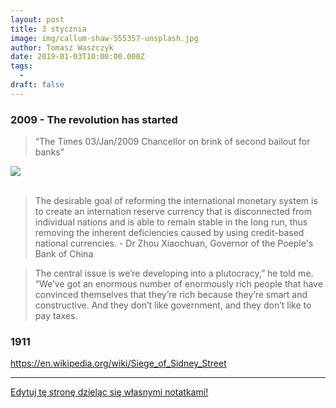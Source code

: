 ```yaml
---
layout: post
title: 3 stycznia
image: img/callum-shaw-555357-unsplash.jpg
author: Tomasz Waszczyk
date: 2019-01-03T10:00:00.000Z
tags:
  - 
draft: false  
---
```


### 2009 - The revolution has started

> “The Times 03/Jan/2009 Chancellor on brink of second bailout for banks”

<img src="./img/bailout/bailout.png"/><br><br>

> The desirable goal of reforming the international monetary system is to create an internation reserve currency that is disconnected from individual nations and is able to remain stable in the long run, thus removing the inherent deficiencies caused by using credit-based national currencies. - Dr Zhou Xiaochuan, Governor of the Poeple's Bank of China

> The central issue is we’re developing into a plutocracy,” he told me. “We’ve got an enormous number of enormously rich people that have convinced themselves that they’re rich because they’re smart and constructive. And they don’t like government, and they don’t like to pay taxes.

### 1911

https://en.wikipedia.org/wiki/Siege_of_Sidney_Street

---

<a href="https://github.com/TomaszWaszczyk/historia.waszczyk.com/edit/master/src/content/january-3.md" target="_blank">Edytuj tę stronę dzieląc się własnymi notatkami!</a>
